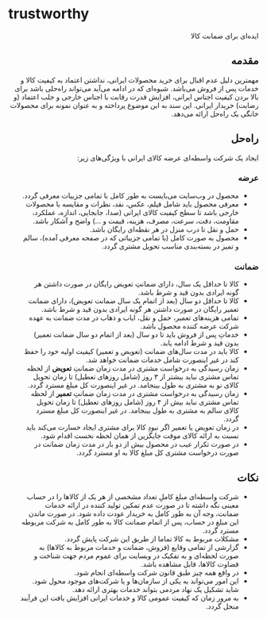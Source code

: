 # trustworthy
<div dir="rtl">
ایده‌ای برای ضمانت کالا

## مقدمه
مهمترین دلیل عدم اقبال برای خرید محصولات ایرانی، نداشتن اعتماد به کیفیت  کالا و خدمات پس از فروش می‌باشد. شیوه‌ای که در ادامه می‌آید می‌تواند راه‌حلی باشد برای بالا بردن کیفیت اجناس ایرانی، افزایش قدرت رقابت با اجناس خارجی و جلب اعتماد (و رضایت) خریدار ایرانی. این سند به این موضوع پرداخته و به عنوان نمونه برای محصولات خانگی یک راه‌حل ارائه می‌دهد.

## راه‌حل
ایجاد یک شرکت واسطه‌ای عرضه کالای ایرانی با ویژگی‌های زیر:

### عرضه
- محصول در وب‌سایت می‌بایست به طور کامل با تمامی جزییات معرفی گردد.
- معرفی محصول باید شامل فیلم، عکس، نقد، نظرات و مقایسه با محصولات خارجی باشد تا سطح کیفیت کالای ایرانی (صدا، جابجایی، اندازه، عملکرد، مقاومت، دقت، سرعت، مصرف، هزینه، قیمت و ...) واضح و آشکار باشد.
- حمل و نقل تا درب منزل در هر نقطه‌ای رایگان باشد.
- محصول به صورت کامل (با تمامی جزییاتی که در صفحه معرفی آمده)، سالم و تمیز در بسته‌بندی مناسب تحویل مشتری گردد.

### ضمانت
- کالا تا حداقل یک سال، دارای ضمانتِ تعویض رایگان در صورت داشتن هر گونه ایرادی بدون قید و شرط باشد.
- کالا تا حداقل دو سال (بعد از اتمام یک سال ضمانت تعویض)، دارای ضمانت تعمیر رایگان در صورت داشتن هر گونه ایرادی بدون قید و شرط باشد.
- تمامی هزینه‌های تعمیر، حمل و نقل، ایاب و ذهاب در مدت ضمانت به عهده شرکت عرضه کننده محصول باشد.
- خدماتِ پس از فروش باید تا دو سال (بعد از اتمام دو سال ضمانت تعمیر) بدون قید و شرط ادامه یابد.
- کالا باید در مدت سال‌های ضمانت (تعویض و تعمیر) کیفیت اولیه خود را حفظ کند در غیر اینصورت شامل خدمات ضمانت خواهد شد.
- زمان رسیدگی به درخواست مشتری در مدت زمان ضمانتِ **تعویض** از لحظه تماس مشتری نباید بیشتر از ۳ روز (شامل روزهای تعطیل) تا زمان تحویل کالای نو به مشتری به طول بینجامد. در غیر اینصورت کل مبلغ مسترد گردد.
- زمان رسیدگی به درخواست مشتری در مدت زمان ضمانتِ **تعمیر** از لحظه تماس مشتری نباید بیش از ۴ روز (شامل روزهای تعطیل) تا زمان تحویل کالای سالم به مشتری به طول بینجامد. در غیر اینصورت کل مبلغ مسترد گردد.
- در زمان تعویض یا تعمیر اگر نبودِ کالا برای مشتری ایجاد خسارت می‌کند باید نسبت به ارائه کالای موقت جایگزین از همان لحظه نخست اقدام شود.
- در صورت تکرار عیب در محصول بیش از دو بار در مدت زمان ضمانت در صورت درخواست مشتری کل مبلغ کالا به او مسترد گردد.

## نکات
- شرکت واسطه‌ای مبلغ کاملِ تعداد مشخصی از هر یک از کالاها را در حساب معینی نگه داشته تا در صورت عدم تمکین تولید کننده در ارائه خدمات ضمانت، وجه آن به طور کامل به خریدار عودت داده شود. در صورت ماندن این مبلغ در حساب، پس از اتمام ضمانت کالا به طور کامل به شرکت مربوطه مسترد گردد.
- مشکلات مربوط به کالا تماما از طریق این شرکت پایش گردد.
- گزارشی از تمامی وقایع (فروش، ضمانت و خدمات مربوط به کالاها) به صورت لحظه‌ای و به تفکیک در وبسایت برای عموم مردم جهت شناخت و قضاوت کالاها، قابل مشاهده باشد.
- در واقع همه چیز طبق قانون شرکت واسطه‌ای انجام شود.
- این امور می‌تواند به یکی از سازمان‌ها و یا شرکت‌های موجود محول شود. شاید تشکیل یک نهاد مردمی بتواند خدمات بهتری ارائه دهد.
- به مرور زمان که کیفیت عمومی کالا و خدمات ایرانی افزایش یافت این فرآیند منحل گردد.
</div>
